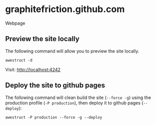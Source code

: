 graphitefriction.github.com
===========================

Webpage

## Preview the site locally

The following command will allow you to preview the site locally.

```
awestruct -d
```

Visit: <http://localhost:4242>

## Deploy the site to github pages

The following command will clean build the site (`--force -g`) using the production profile (`-P production`), then deploy it to github pages (`--deploy`):

```
awestruct -P production --force -g --deploy
```
